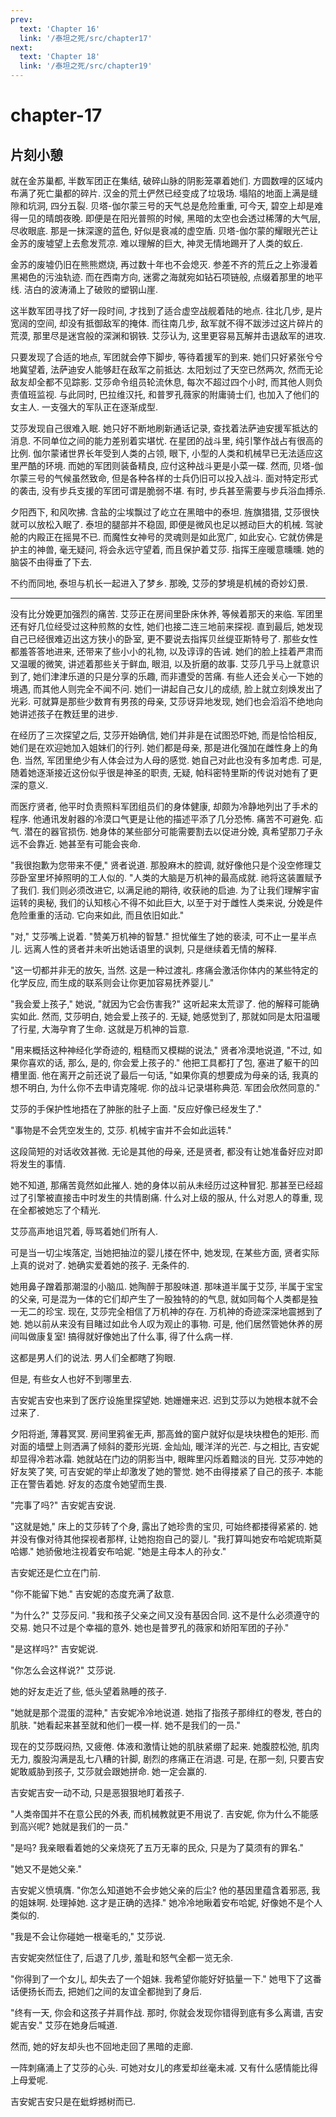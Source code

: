 ```yaml
---
prev:
  text: 'Chapter 16'
  link: '/泰坦之死/src/chapter17'
next:
  text: 'Chapter 18'
  link: '/泰坦之死/src/chapter19'
---
```


# chapter-17

## 片刻小憩

就在金苏巢都, 半数军团正在集结, 破碎山脉的阴影笼罩着她们. 方圆数哩的区域内布满了死亡巢都的碎片. 汉金的荒土俨然已经变成了垃圾场. 塌陷的地面上满是缝隙和坑洞, 四分五裂. 贝塔-伽尔蒙三号的天气总是危险重重, 可今天, 碧空上却是难得一见的晴朗夜晚. 即便是在阳光普照的时候, 黑暗的太空也会透过稀薄的大气层, 尽收眼底. 那是一抹深邃的蓝色, 好似是衰减的虚空盾. 贝塔-伽尔蒙的耀眼光芒让金苏的废墟望上去愈发荒凉. 难以理解的巨大, 神灵无情地踢开了人类的蚁丘.

金苏的废墟仍旧在熊熊燃烧, 再过数十年也不会熄灭. 参差不齐的荒丘之上弥漫着黑褐色的污浊轨迹. 而在西南方向, 迷雾之海就宛如钻石项链般, 点缀着那里的地平线. 洁白的波涛涌上了破败的塑钢山崖.

这半数军团寻找了好一段时间, 才找到了适合虚空战舰着陆的地点. 往北几步, 是片宽阔的空间, 却没有抵御敌军的掩体. 而往南几步, 敌军就不得不跋涉过这片碎片的荒漠, 那里尽是迷宫般的深渊和钢铁. 艾莎认为, 这里更容易瓦解并击退敌军的进攻.

只要发现了合适的地点, 军团就会停下脚步, 等待着援军的到来. 她们只好紧张兮兮地冀望着, 法萨迪安人能够赶在敌军之前抵达. 太阳划过了天空已然两次, 然而无论敌友却全都不见踪影. 艾莎命令组员轮流休息, 每次不超过四个小时, 而其他人则负责值班监视. 与此同时, 巴拉维汉托, 和普罗孔薇家的附庸骑士们, 也加入了他们的女主人. 一支强大的军队正在逐渐成型.

艾莎发现自己很难入眠. 她只好不断地刷新通话记录, 查找着法萨迪安援军抵达的消息. 不同单位之间的能力差别着实堪忧. 在星团的战斗里, 纯引擎作战占有很高的比例. 伽尔蒙诸世界长年受到人类的占领, 眼下, 小型的人类和机械早已无法适应这里严酷的环境. 而她的军团则装备精良, 应付这种战斗更是小菜一碟. 然而, 贝塔-伽尔蒙三号的气候虽然致命, 但是各种各样的士兵仍旧可以投入战斗. 面对特定形式的袭击, 没有步兵支援的军团可谓是脆弱不堪. 有时, 步兵甚至需要与步兵浴血搏杀.

夕阳西下, 和风吹拂. 含盐的尘埃飘过了屹立在黑暗中的泰坦. 旌旗猎猎, 艾莎很快就可以放松入眠了. 泰坦的腿部并不稳固, 即便是微风也足以撼动巨大的机械. 驾驶舱的内殿正在摇晃不已. 而魔性女神号的灵魂则是如此宽广, 如此安心. 它就仿佛是护主的神兽, 毫无疑问, 将会永远守望着, 而且保护着艾莎. 指挥王座暖意曛曛. 她的脑袋不由得垂了下去.

不约而同地, 泰坦与机长一起进入了梦乡. 那晚, 艾莎的梦境是机械的奇妙幻景.

--------

没有比分娩更加强烈的痛苦. 艾莎正在房间里卧床休养, 等候着那天的来临. 军团里还有好几位经受过这种煎熬的女性, 她们也接二连三地前来探视. 直到最后, 她发现自己已经很难迈出这方狭小的卧室, 更不要说去指挥贝丝缇亚斯特号了. 那些女性都羞答答地进来, 还带来了些小小的礼物, 以及谆谆的告诫. 她们的脸上挂着严肃而又温暖的微笑, 讲述着那些关于鲜血, 眼泪, 以及折磨的故事. 艾莎几乎马上就意识到了, 她们津津乐道的只是分享的乐趣, 而非遭受的苦痛. 有些人还会关心一下她的境遇, 而其他人则完全不闻不问. 她们一讲起自己女儿的成绩, 脸上就立刻焕发出了光彩. 可就算是那些少数育有男孩的母亲, 艾莎讶异地发现, 她们也会滔滔不绝地向她讲述孩子在教廷里的进步.

在经历了三次探望之后, 艾莎开始确信, 她们并非是在试图恐吓她, 而是恰恰相反, 她们是在欢迎她加入姐妹们的行列. 她们都是母亲, 那是进化强加在雌性身上的角色. 当然, 军团里绝少有人体会过为人母的感觉. 她自己对此也没有多加考虑. 可是, 随着她逐渐接近这份似乎很是神圣的职责, 无疑, 帕科密特里斯的传说对她有了更深的意义.

而医疗贤者, 他平时负责照料军团组员们的身体健康, 却颇为冷静地列出了手术的程序. 他通讯发射器的冷漠口气更是让他的描述平添了几分恐怖. 痛苦不可避免. 疝气. 潜在的器官损伤. 她身体的某些部分可能需要割去以促进分娩, 真希望那刀子永远不会靠近. 她甚至有可能会丧命.

"我很抱歉为您带来不便," 贤者说道. 那股麻木的腔调, 就好像他只是个没空修理艾莎卧室里坏掉照明的工人似的. "人类的大脑是万机神的最高成就. 祂将这装置赋予了我们. 我们则必须改进它, 以满足祂的期待, 收获祂的启迪. 为了让我们理解宇宙运转的奥秘, 我们的认知核心不得不如此巨大, 以至于对于雌性人类来说, 分娩是件危险重重的活动. 它向来如此, 而且依旧如此."

"对," 艾莎嘴上说着. "赞美万机神的智慧." 担忧催生了她的亵渎, 可不止一星半点儿. 远离人性的贤者并未听出她话语里的讽刺, 只是继续着无情的解释.

"这一切都并非无的放矢, 当然. 这是一种过渡礼. 疼痛会激活你体内的某些特定的化学反应, 而生成的联系则会让你更加容易抚养婴儿."

"我会爱上孩子," 她说, "就因为它会伤害我?" 这听起来太荒谬了. 他的解释可能确实如此. 然而, 艾莎明白, 她会爱上孩子的. 无疑, 她感觉到了, 那就如同是太阳温暖了行星, 大海孕育了生命. 这就是万机神的旨意.

"用来概括这种神经化学奇迹的, 粗糙而又模糊的说法," 贤者冷漠地说道, "不过, 如果你喜欢的话, 那么, 是的, 你会爱上孩子的." 他把工具都打了包, 塞进了躯干的凹槽里面. 他在离开之前还说了最后一句话, "如果你真的想要成为母亲的话, 我真的想不明白, 为什么你不去申请克隆呢. 你的战斗记录堪称典范. 军团会欣然同意的."

艾莎的手保护性地捂在了肿胀的肚子上面. "反应好像已经发生了."

"事物是不会凭空发生的, 艾莎. 机械宇宙并不会如此运转."

这段简短的对话收效甚微. 无论是其他的母亲, 还是贤者, 都没有让她准备好应对即将发生的事情.

她不知道, 那痛苦竟然如此摧人. 她的身体以前从未经历过这种冒犯. 那甚至已经超过了引擎被直接击中时发生的共情剧痛. 什么对上级的服从, 什么对恩人的尊重, 现在全都被她忘了个精光.

艾莎高声地诅咒着, 辱骂着她们所有人.

可是当一切尘埃落定, 当她把抽泣的婴儿搂在怀中, 她发现, 在某些方面, 贤者实际上真的说对了. 她确实爱着她的孩子. 无条件的.

她用鼻子蹭着那潮湿的小脑瓜. 她陶醉于那股味道. 那味道半属于艾莎, 半属于宝宝的父亲, 可是混为一体的它们却产生了一股独特的的气息, 就如同每个人类都是独一无二的珍宝. 现在, 艾莎完全相信了万机神的存在. 万机神的奇迹深深地震撼到了她. 她以前从来没有目睹过如此令人叹为观止的事物. 可是, 他们居然管她休养的房间叫做康复室! 搞得就好像她出了什么事, 得了什么病一样.

这都是男人们的说法. 男人们全都瞎了狗眼.

但是, 有些女人也好不到哪里去.

吉安妮吉安也来到了医疗设施里探望她. 她姗姗来迟. 迟到艾莎以为她根本就不会过来了.

夕阳将逝, 薄暮冥冥. 房间里鸦雀无声, 那高耸的窗户就好似是块块橙色的矩形. 而对面的墙壁上则洒满了倾斜的菱形光斑. 金灿灿, 暖洋洋的光芒. 与之相比, 吉安妮却显得冷若冰霜. 她就站在门边的阴影当中, 眼眸里闪烁着黯淡的目光. 艾莎冲她的好友笑了笑, 可吉安妮的举止却激发了她的警觉. 她不由得搂紧了自己的孩子. 本能正在警告着她. 好友的态度令她望而生畏.

"完事了吗?" 吉安妮吉安说.

"这就是她," 床上的艾莎转了个身, 露出了她珍贵的宝贝, 可始终都搂得紧紧的. 她并没有像对待其他探视者那样, 让她抱抱自己的婴儿. "我打算叫她安布哈妮琉斯莫哈娜." 她骄傲地注视着安布哈妮. "她是主母本人的孙女."

吉安妮还是伫立在门前.

"你不能留下她." 吉安妮的态度充满了敌意.

"为什么?" 艾莎反问. "我和孩子父亲之间又没有基因合同. 这不是什么必须遵守的交易. 她只不过是个幸福的意外. 她也是普罗孔的薇家和娇阳军团的子孙."

"是这样吗?" 吉安妮说.

"你怎么会这样说?" 艾莎说.

她的好友走近了些, 低头望着熟睡的孩子.

"她就是那个混蛋的混种," 吉安妮冷冷地说道. 她指了指孩子那绯红的卷发, 苍白的肌肤. "她看起来甚至就和他们一模一样. 她不是我们的一员."

现在的艾莎既闷热, 又疲倦. 体液和激情让她的肌肤紧绷了起来. 她腹腔松弛, 肌肉无力, 腹股沟满是乱七八糟的针脚, 剧烈的疼痛正在消退. 可是, 在那一刻, 只要吉安妮敢威胁到孩子, 艾莎就会跟她拼命. 她一定会赢的.

吉安妮吉安一动不动, 只是恶狠狠地盯着孩子.

"人类帝国并不在意公民的外表, 而机械教就更不用说了. 吉安妮, 你为什么不能感到高兴呢? 她就是我们的一员."

"是吗? 我亲眼看着她的父亲烧死了五万无辜的民众, 只是为了莫须有的罪名."

"她又不是她父亲."

吉安妮义愤填膺. "你怎么知道她不会步她父亲的后尘? 他的基因里蕴含着邪恶, 我的姐妹啊. 处理掉她. 这才是正确的选择." 她冷冷地瞅着安布哈妮, 好像她不是个人类似的.

"我是不会让你碰她一根毫毛的," 艾莎说.

吉安妮突然怔住了, 后退了几步, 羞耻和怒气全都一览无余.

"你得到了一个女儿, 却失去了一个姐妹. 我希望你能好好掂量一下." 她甩下了这番话便扬长而去, 把她们之间的友谊全都抛到了身后.

"终有一天, 你会和这孩子并肩作战. 那时, 你就会发现你错得到底有多么离谱, 吉安妮吉安." 艾莎在她身后喊道.

然而, 她的好友却头也不回地走回了黑暗的走廊.

一阵刺痛涌上了艾莎的心头. 可她对女儿的疼爱却丝毫未减. 又有什么感情能比得上母爱呢.

吉安妮吉安只是在蚍蜉撼树而已.
